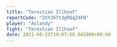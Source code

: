 ```yaml
---
title: "Terestian Illhoof"
reportCode: "2XYJ67t3gRQqZ4FN"
player: "Aslandy"
fight: "Terestian Illhoof"
date: 2021-08-23T19:07:58.042000+00:00
---
```

